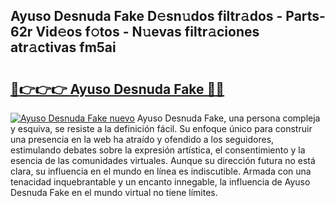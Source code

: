 ## Ayuso Desnuda Fake D𝚎sn𝚞dos filtr𝚊dos - Parts-62r Vid𝚎os f𝚘tos - N𝚞evas filtr𝚊ciones atr𝚊ctivas fm5ai

# <h2><a href="http://mb1iet.tromn.icu/?c=Ayuso+Desnuda+Fake">🔗👉👉👉 Ayuso Desnuda Fake 🔗🔗</a></h2>

[![Ayuso Desnuda Fake nuevo](https://i.imgur.com/pEAQMta.gif)](http://mb1iet.tromn.icu/?c=Ayuso+Desnuda+Fake)
Ayuso Desnuda Fake, una persona compleja y esquiva, se resiste a la definición fácil. Su enfoque único para construir una presencia en la web ha atraído y ofendido a los seguidores, estimulando debates sobre la expresión artística, el consentimiento y la esencia de las comunidades virtuales. Aunque su dirección futura no está clara, su influencia en el mundo en línea es indiscutible. Armada con una tenacidad inquebrantable y un encanto innegable, la influencia de Ayuso Desnuda Fake en el mundo virtual no tiene límites.
